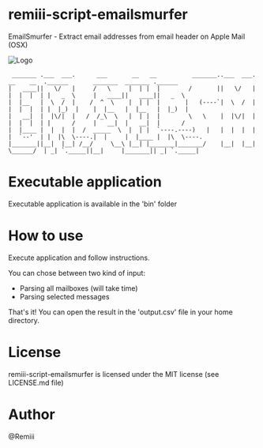 # remiii-script-emailsmurfer

EmailSmurfer - Extract email addresses from email header on Apple Mail (OSX)

![Logo](https://raw.github.com/Remiii/remiii-script-emailsmurfer/master/_documentation/emailsmurferlogo_v001.png)<br />

```
 _______ .___  ___.      ___       __   __          _______..___  ___.  __    __  .______       _______  _______ .______
|   ____||   \/   |     /   \     |  | |  |        /       ||   \/   | |  |  |  | |   _  \     |   ____||   ____||   _  \
|  |__   |  \  /  |    /  ^  \    |  | |  |       |   (----`|  \  /  | |  |  |  | |  |_)  |    |  |__   |  |__   |  |_)  |
|   __|  |  |\/|  |   /  /_\  \   |  | |  |        \   \    |  |\/|  | |  |  |  | |      /     |   __|  |   __|  |      /
|  |____ |  |  |  |  /  _____  \  |  | |  `----.----)   |   |  |  |  | |  `--'  | |  |\  \----.|  |     |  |____ |  |\  \----.
|_______||__|  |__| /__/     \__\ |__| |_______|_______/    |__|  |__|  \______/  | _| `._____||__|     |_______|| _| `._____|

```

# Executable application

Executable application is available in the 'bin' folder

# How to use

Execute application and follow instructions.<br />

You can chose between two kind of input:

* Parsing all mailboxes (will take time)
* Parsing selected messages

That's it! You can open the result in the 'output.csv' file in your home directory.


# License
remiii-script-emailsmurfer is licensed under the MIT license (see LICENSE.md file)

# Author
@Remiii

